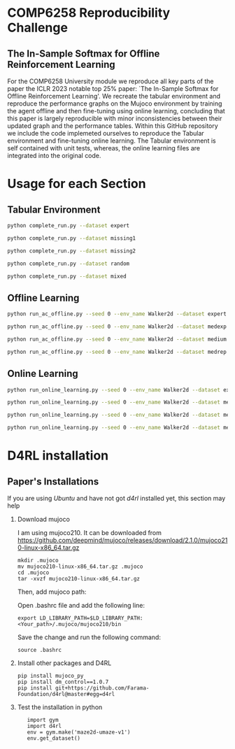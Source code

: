# COMP6258 Reproducibility Challenge
## The In-Sample Softmax for Offline Reinforcement Learning
For the COMP6258 University module we reproduce all key parts of the paper the ICLR 2023 notable top 25\% paper: `The In-Sample Softmax for Offline Reinforcement Learning'. We recreate the tabular environment and reproduce the performance graphs on the Mujoco environment by training the agent offline and then fine-tuning using online learning, concluding that this paper is largely reproducible with minor inconsistencies between their updated graph and the performance tables. Within this GitHub repository we include the code implemeted ourselves to reproduce the Tabular environment and fine-tuning online learning. The Tabular environment is self contained with unit tests, whereas, the online learning files are integrated into the original code.

# Usage for each Section
## Tabular Environment
```bash
python complete_run.py --dataset expert

python complete_run.py --dataset missing1

python complete_run.py --dataset missing2

python complete_run.py --dataset random

python complete_run.py --dataset mixed
```
## Offline Learning

```bash
python run_ac_offline.py --seed 0 --env_name Walker2d --dataset expert --discrete_control 0 --state_dim 17 --action_dim 6 --tau 0.01 --learning_rate 0.0003 --hidden_units 256 --batch_size 256 --timeout 1000 --max_steps 1000000 --log_interval 10000

python run_ac_offline.py --seed 0 --env_name Walker2d --dataset medexp --discrete_control 0 --state_dim 17 --action_dim 6 --tau 0.1 --learning_rate 0.0003 --hidden_units 256 --batch_size 256 --timeout 1000 --max_steps 1000000 --log_interval 10000

python run_ac_offline.py --seed 0 --env_name Walker2d --dataset medium --discrete_control 0 --state_dim 17 --action_dim 6 --tau 0.33 --learning_rate 0.0003 --hidden_units 256 --batch_size 256 --timeout 1000 --max_steps 1000000 --log_interval 10000

python run_ac_offline.py --seed 0 --env_name Walker2d --dataset medrep --discrete_control 0 --state_dim 17 --action_dim 6 --tau 0.5 --learning_rate 0.0003 --hidden_units 256 --batch_size 256 --timeout 1000 --max_steps 1000000 --log_interval 10000
```
## Online Learning

```bash
python run_online_learning.py --seed 0 --env_name Walker2d --dataset expert --discrete_control 0 --state_dim 17 --action_dim 6 --tau 0.01 --learning_rate 0.00001 --hidden_units 256 --batch_size 256 --timeout 1000 --max_steps 1000000 --log_interval 10000

python run_online_learning.py --seed 0 --env_name Walker2d --dataset medexp --discrete_control 0 --state_dim 17 --action_dim 6 --tau 0.1 --learning_rate 0.00001 --hidden_units 256 --batch_size 256 --timeout 1000 --max_steps 1000000 --log_interval 10000

python run_online_learning.py --seed 0 --env_name Walker2d --dataset medium --discrete_control 0 --state_dim 17 --action_dim 6 --tau 0.33 --learning_rate 0.00003 --hidden_units 256 --batch_size 256 --timeout 1000 --max_steps 1000000 --log_interval 10000

python run_online_learning.py --seed 0 --env_name Walker2d --dataset medrep --discrete_control 0 --state_dim 17 --action_dim 6 --tau 0.5 --learning_rate 0.00003 --hidden_units 256 --batch_size 256 --timeout 1000 --max_steps 1000000 --log_interval 10000
```

# D4RL installation
## Paper's Installations
If you are using *Ubuntu* and have not got *d4rl* installed yet, this section may help

1. Download mujoco

	I am using mujoco210. It can be downloaded from https://github.com/deepmind/mujoco/releases/download/2.1.0/mujoco210-linux-x86_64.tar.gz
   ```
   mkdir .mujoco
   mv mujoco210-linux-x86_64.tar.gz .mujoco
   cd .mujoco
   tar -xvzf mujoco210-linux-x86_64.tar.gz
   ```

    Then, add mujoco path:

	Open .bashrc file and add the following line:
	```
    export LD_LIBRARY_PATH=$LD_LIBRARY_PATH:<Your_path>/.mujoco/mujoco210/bin
    ```

	Save the change and run the following command:
	```
    source .bashrc
    ```
	
2. Install other packages and D4RL
    ```
    pip install mujoco_py
    pip install dm_control==1.0.7
    pip install git+https://github.com/Farama-Foundation/d4rl@master#egg=d4rl
    ```
	
3. Test the installation in python
    ```
       import gym
       import d4rl
       env = gym.make('maze2d-umaze-v1')
       env.get_dataset()	   
   ```
